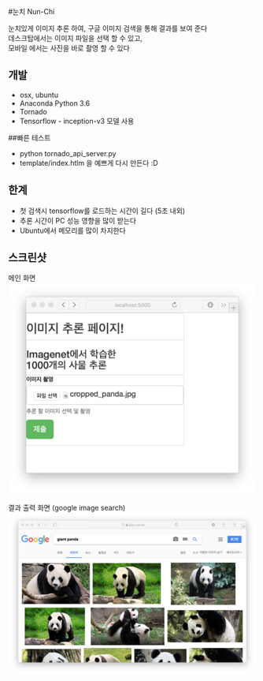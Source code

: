 #눈치 Nun-Chi

눈치있게 이미지 추론 하여, 구글 이미지 검색을 통해 결과를 보여 준다
\
데스크탑에서는 이미지 파일을 선택 할 수 있고,\
모바일 에서는 사진을 바로 촬영 할 수 있다

## 개발
- osx, ubuntu
- Anaconda Python 3.6
- Tornado
- Tensorflow - inception-v3 모델 사용

##빠른 테스트
- python tornado_api_server.py
- template/index.htlm 을 예쁘게 다시 만든다 :D

## 한계
- 첫 검색시 tensorflow를 로드하는 시간이 길다 (5초 내외)
- 추론 시간이 PC 성능 영향을 많이 받는다
- Ubuntu에서 메모리를 많이 차지한다

## 스크린샷
메인 화면
![main img](./readme_image/main.png)

결과 출력 화면 (google image search)
![result img](./readme_image/result.png)
